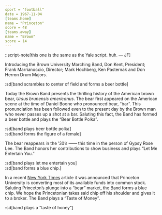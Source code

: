 ```yaml
---
sport = "football"
date = 1967-11-04
[teams.home]
name = "Princeton"
score = 48
[teams.away]
name = "Brown"
score = 14
---
```


::script-note[this one is the same as the Yale script. huh. — JF]

Introducing the Brown University Marching Band, Don Kent, President; Frank Marrianoccio, Director; Mark Hochberg, Ken Pasternak and Don Herron Drum Majors.

:sd[band scrambles to center of field and forms a beer bottle]

Today the Brown Band presents the thrilling history of the American brown bear, _Ursus brunensis americanus_. The bear first appeared on the American scene at the time of Daniel Boone who pronounced bear, “bar”. This pronunciation has been followed even to the present day by the Brown man who never passes up a shot at a bar. Saluting this fact, the Band has formed a beer bottle and plays the “Bear Bottle Polka”.

:sd[band plays beer bottle polka]\
:sd[band forms the figure of a female]

The bear reappears in the ’30’s —— this time in the person of Gypsy Rose Lee. The Band honors her contributions to show business and plays “Let Me Entertain You.”

:sd[band plays let me entertain you]\
:sd[band forms a blue chip.]

In a recent <u>New York Times</u> article it was announced that Princeton University is converting most of its available funds into common stock. Saluting Princeton’s plunge into a “bear” market, the Band forms a blue chip. We hope the Princetonian takes said chip off his shoulder and gives it to a broker. The Band plays a “Taste of Money”.

:sd[band plays a “taste of honey”]
